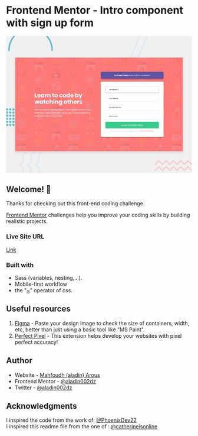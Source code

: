 # Frontend Mentor - Intro component with sign up form

![Design preview for the Intro component with sign up form coding challenge](./design/desktop-preview.jpg)

## Welcome! 👋

Thanks for checking out this front-end coding challenge.

[Frontend Mentor](https://www.frontendmentor.io) challenges help you improve your coding skills by building realistic projects.

### Live Site URL

[Link](https://aladin002dz.github.io/ui-challenges/20-intro-component-with-signup-form/)

### Built with

- Sass (variables, nesting,...).
- Mobile-first workflow
- the "[~](https://www.w3schools.com/cssref/sel_gen_sibling.asp)" operator of css.

## Useful resources

1. [Figma]("https://www.figma.com/") - Paste your design image to check the size of containers, width, etc, better than just using a basic tool like "MS Paint".
1. [Perfect Pixel](https://chrome.google.com/webstore/detail/perfectpixel-by-welldonec/dkaagdgjmgdmbnecmcefdhjekcoceebi) - This extension helps develop your websites with pixel perfect accuracy!

## Author

- Website - [Mahfoudh (aladin) Arous](https://aladin002dz.github.io/)
- Frontend Mentor - [@aladin002dz](https://www.frontendmentor.io/profile/aladin002dz)
- Twitter - [@aladin002dz](https://twitter.com/aladin002dz)

## Acknowledgments

I inspired the code from the work of: [@PhoenixDev22](https://www.frontendmentor.io/profile/PhoenixDev22)  
I inspired this readme file from the one of : [@catherineisonline](https://www.frontendmentor.io/profile/catherineisonline)
